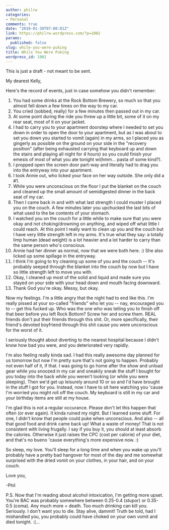 ```yaml
---
author: philrw
categories:
- Personal
comments: true
date: "2010-01-30T07:00:01Z"
link: https://philrw.wordpress.com/?p=1002
params:
  published: false
slug: while-you-were-puking
title: While You Were Puking
wordpress_id: 1002
---
```


This is just a draft - not meant to be sent.

My dearest Kelly,

Here's the record of events, just in case somehow you didn't remember:

1. You had some drinks at the Rock Bottom Brewery, so much so that you almost fell down a few times on the way to my car.
2. You cried (sobbed, really) for a few minutes then passed out in my car.
3. At some point during the ride you threw up a little bit, some of it on my rear seat, most of it on your jacket.
4. I had to carry you to your apartment doorstep where I needed to set you down in order to open the door to your apartment, but as I was about to set you down you started to vomit (again) in my arms, so I placed you as gingerly as possible on the ground on your side in the "recovery position" (after being exhausted carrying that keyboard up and down the stairs and playing all night for 4 hours) so you could finish your emesis of most of what you ate tonight wi(hmm... pasta of some kind?).
5. I propped open the screen door part-way and literally had to drag you into the entryway into your apartment.
6. I took Annie out, who licked your face on her way outside. She only did a #1.
7. While you were unconscious on the floor I put the blanket on the couch and cleaned up the small amount of semidigested dinner in the back seat of my car.
8. Then I came back in and with what last strength I could muster I placed you on the couch. A few minutes later you upchucked the last bits of what used to the be contents of your stomach.
9. I watched you on the couch for a little while to make sure that you were okay and not choking/drowning on anything, and wiped off what little I could reach. At this point I really want to clean up you and the couch but I have very little strength left in my arms. It's true what they say: a totally limp human (dead weight) is a lot heavier and a lot harder to carry than the same person who's conscious.
10. Annie had her dinner as normal, now that we were both here. :) She also licked up some spillage in the entryway.
11. I think I'm going to try cleaning up some of you and the couch -- It's probably seeped through the blanket into the couch by now but I have so little strength left to move you with.
12. Okay, I cleaned up most of the solid and liquid and made sure you stayed on your side with your head down and mouth facing downward.
13. Thank God you're okay. Messy, but okay.

Now my feelings. I'm a little angry that the night had to end like this. I'm really pissed at your so-called "friends" who let you -- nay, encouraged you to -- get this fucked up. Who was the one who was telling you to finish off that beer before you left Rock Bottom? Screw her and screw them. REAL friends don't put their friends through this shit. Or, more specifically, their friend's devoted boyfriend through this shit cause you were unconscious for the worst of it.

I seriously thought about diverting to the nearest hospital because I didn't know how bad you were, and you deteriorated very rapidly.

I'm also feeling really kinda sad. I had this really awesome day planned for us tomorrow but now I'm pretty sure that's not going to happen. Probably not even half of it, if that. I was going to go home after the show and unload gear while you snoozed in my car and sneakily sneak the stuff I bought for you today into the back while you weren't looking (or while you were sleeping). Then we'd get up leisurely around 10 or so and I'd have brought in the stuff I got for you. Instead, now I have to sit here watching you 'cause I'm worried you might roll off the couch. My keyboard is still in my car and your birthday items are still at my house.

I'm glad this is not a regular occurance. Please don't let this happen that often (or ever again). It kinda ruined my night. But I learned some stuff. For one, I didn't know that people could puke when unconscious. And also -- all that good food and drink came back up! What a waste of money! That is not consistent with living frugally. I say if you buy it, you should at least absorb the calories. Otherwise it just raises the CPC (cost per calorie) of your diet, and that's no bueno 'cause everything's more expensive now. :)

So sleep, my love. You'll sleep for a long time and when you wake up you'll probably have a pretty bad hangover for most of the day and me somewhat surprised with the dried vomit on your clothes, in your hair, and on your couch.

Love you,

-Phil

P.S. Now that I'm reading about alcohol intoxication, I'm getting more upset. You're BAC was probably somewhere between 0.25-0.4 (stupor) or 0.35-0.5 (coma). Any much more = death. Too much drinking can kill you. Seriously. I don't want you to die. Stay alive, dammit! Truth be told, had I mishandled you, you probably could have choked on your own vomit and died tonight. :(...
